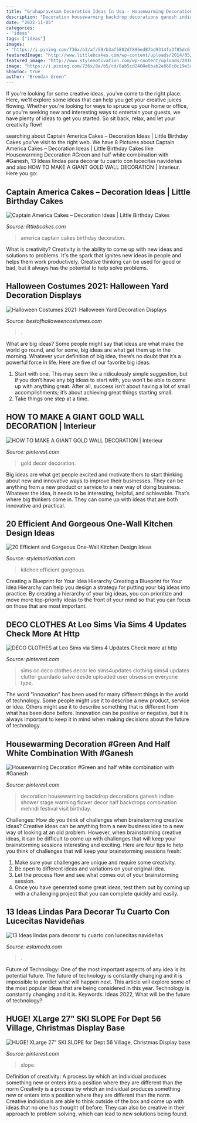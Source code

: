 ```yaml
---
title: "Gruhapravesam Decoration Ideas In Usa - Housewarming Decoration #green And Half White Combination With #ganesh"
description: "Decoration housewarming backdrop decorations ganesh indian shower stage warming flower decor half backdrops combination mehndi festival visit birthday"
date: "2022-11-05"
categories:
- "ideas"
tags: ["ideas"]
images:
- "https://i.pinimg.com/736x/b3/af/58/b3af5882df896ed87bd9314fa3f85dc6--los-sims-sims-cc.jpg"
featuredImage: "http://www.littlebcakes.com/wp-content/uploads/2014/05/Captain-America-Cakes-Photos.jpg"
featured_image: "http://www.stylemotivation.com/wp-content/uploads/2016/04/one-wall-kitchen-18-620x417.jpg"
image: "https://i.pinimg.com/736x/8a/b5/cd/8ab5cd2408e8bab2e868c0c19e5c40ae.jpg"
ShowToc: true
author: "Brendan Green"
---
```



If you're looking for some creative ideas, you've come to the right place. Here, we'll explore some ideas that can help you get your creative juices flowing. Whether you're looking for ways to spruce up your home or office, or you're seeking new and interesting ways to entertain your guests, we have plenty of ideas to get you started. So sit back, relax, and let your creativity flow!

	

		
searching about Captain America Cakes – Decoration Ideas | Little Birthday Cakes you've visit to the right web. We have 8 Pictures about Captain America Cakes – Decoration Ideas | Little Birthday Cakes like Housewarming Decoration #Green and half white combination with #Ganesh, 13 Ideas lindas para decorar tu cuarto con lucecitas navideñas and also HOW TO MAKE A GIANT GOLD WALL DECORATION | Interieur. Here you go:
		
    
## Captain America Cakes – Decoration Ideas | Little Birthday Cakes

<img loading=lazy src="http://www.littlebcakes.com/wp-content/uploads/2014/05/Captain-America-Cakes-Photos.jpg" onerror="this.onerror=null;this.src='https://tse4.mm.bing.net/th?id=OIP.yrKUWT3VVtotVGhcENYnjAHaJ4&amp;pid=15.1';" alt="Captain America Cakes – Decoration Ideas | Little Birthday Cakes">

_Source: littlebcakes.com_

>america captain cakes birthday decoration. 

	

What is creativity?
Creativity is the ability to come up with new ideas and solutions to problems. It's the spark that ignites new ideas in people and helps them work productively. Creative thinking can be used for good or bad, but it always has the potential to help solve problems.

    
## Halloween Costumes 2021: Halloween Yard Decoration Displays

<img loading=lazy src="http://2.bp.blogspot.com/-nQ6Moflx5gY/UjETO1_kjaI/AAAAAAAAHXw/YcQN15WgugM/s1600/111026-H-Heritage-Halloween-yd-A0022.jpg" onerror="this.onerror=null;this.src='https://tse3.mm.bing.net/th?id=OIP.t9qszW7b_FgaNcqmxzv6ZQHaEp&amp;pid=15.1';" alt="Halloween Costumes 2021: Halloween Yard Decoration Displays">

_Source: bestofhalloweencostumes.com_

>. 

	

What are big ideas?
Some people might say that ideas are what make the world go round, and for some, big ideas are what get them up in the morning. Whatever your definition of big idea, there’s no doubt that it’s a powerful force in life. Here are five of our favorite big ideas: 
1. Start with one. This may seem like a ridiculously simple suggestion, but if you don’t have any big ideas to start with, you won’t be able to come up with anything great. After all, success isn’t about having a lot of small accomplishments; it’s about achieving great things starting small. 
2. Take things one step at a time.

    
## HOW TO MAKE A GIANT GOLD WALL DECORATION | Interieur

<img loading=lazy src="https://i.pinimg.com/736x/6b/1a/37/6b1a37b534331d97b59be932413d000c--gold-wall-decor-flower-wall-decor.jpg" onerror="this.onerror=null;this.src='https://tse3.mm.bing.net/th?id=OIP.sJPwIt2bn0f-2YZFiI0YLgHaLG&amp;pid=15.1';" alt="HOW TO MAKE A GIANT GOLD WALL DECORATION | Interieur">

_Source: pinterest.com_

>gold decor decoration. 

	

Big ideas are what get people excited and motivate them to start thinking about new and innovative ways to improve their businesses. They can be anything from a new product or service to a new way of doing business. Whatever the idea, it needs to be interesting, helpful, and achievable. That’s where big thinkers come in. They can come up with ideas that are both innovative and practical.

    
## 20 Efficient And Gorgeous One-Wall Kitchen Design Ideas

<img loading=lazy src="http://www.stylemotivation.com/wp-content/uploads/2016/04/one-wall-kitchen-18-620x417.jpg" onerror="this.onerror=null;this.src='https://tse1.mm.bing.net/th?id=OIP.CJlmSapbRK67mOkZ7SNy7QHaE-&amp;pid=15.1';" alt="20 Efficient and Gorgeous One-Wall Kitchen Design Ideas">

_Source: stylemotivation.com_

>kitchen efficient gorgeous. 

	

Creating a Blueprint for Your Idea Hierarchy
Creating a Blueprint for Your Idea Hierarchy can help you design a strategy for putting your big ideas into practice. By creating a hierarchy of your big ideas, you can prioritize and move more top-priority ideas to the front of your mind so that you can focus on those that are most important.

    
## DECO CLOTHES At Leo Sims Via Sims 4 Updates Check More At Http

<img loading=lazy src="https://i.pinimg.com/736x/b3/af/58/b3af5882df896ed87bd9314fa3f85dc6--los-sims-sims-cc.jpg" onerror="this.onerror=null;this.src='https://tse3.mm.bing.net/th?id=OIP.Bm5EUKjyXOLXYjdGjcDczQHaEK&amp;pid=15.1';" alt="DECO CLOTHES at Leo Sims via Sims 4 Updates Check more at http">

_Source: pinterest.com_

>sims cc deco clothes decor leo sims4updates clothing sims4 updates clutter guardado salvo desde uploaded user obsession everyone type. 

	

The word "innovation" has been used for many different things in the world of technology. Some people might use it to describe a new product, service or idea. Others might use it to describe something that is different from what has been done before. Innovation can be positive or negative, but it is always important to keep it in mind when making decisions about the future of technology.

    
## Housewarming Decoration #Green And Half White Combination With #Ganesh

<img loading=lazy src="https://i.pinimg.com/736x/8a/b5/cd/8ab5cd2408e8bab2e868c0c19e5c40ae.jpg" onerror="this.onerror=null;this.src='https://tse2.mm.bing.net/th?id=OIP.jZIG-VufTRws1QALc_vWCAHaD_&amp;pid=15.1';" alt="Housewarming Decoration #Green and half white combination with #Ganesh">

_Source: pinterest.com_

>decoration housewarming backdrop decorations ganesh indian shower stage warming flower decor half backdrops combination mehndi festival visit birthday. 

	

Challenges: How do you think of challenges when brainstorming creative ideas?
Creative ideas can be anything from a new business idea to a new way of looking at an old problem. However, when brainstorming creative ideas, it can be difficult to come up with challenges that will keep your brainstorming sessions interesting and exciting. Here are four tips to help you think of challenges that will keep your brainstorming sessions fresh: 
1) Make sure your challenges are unique and require some creativity.
2) Be open to different ideas and variations on your original idea.
3) Let the process flow and see what comes out of your brainstorming session.
4) Once you have generated some great ideas, test them out by coming up with a challenging project that you can complete quickly and easily.

    
## 13 Ideas Lindas Para Decorar Tu Cuarto Con Lucecitas Navideñas

<img loading=lazy src="http://eslamoda.com/wp-content/uploads/sites/2/2016/09/luces-nav-600x800.jpg" onerror="this.onerror=null;this.src='https://tse3.mm.bing.net/th?id=OIP.QiruSqqk6O_cebdXxkUkcwHaJ4&amp;pid=15.1';" alt="13 Ideas lindas para decorar tu cuarto con lucecitas navideñas">

_Source: eslamoda.com_

>. 

	

Future of Technology: One of the most important aspects of any idea is its potential future. The future of technology is constantly changing and it is impossible to predict what will happen next. This article will explore some of the most popular ideas that are being considered in this year.
Technology is constantly changing and it is. Keywords: Ideas 2022, What will be the future of technology?

    
## HUGE! XLarge 27&quot; SKI SLOPE For Dept 56 Village, Christmas Display Base

<img loading=lazy src="https://i.pinimg.com/736x/e7/e5/96/e7e596ab41e31fe08db746c2abf10cfe.jpg" onerror="this.onerror=null;this.src='https://tse3.mm.bing.net/th?id=OIP.MrqAzjGO0qgM-7rv3ptPQQHaJ4&amp;pid=15.1';" alt="HUGE! XLarge 27&quot; SKI SLOPE for Dept 56 Village, Christmas Display base">

_Source: pinterest.com_

>slope. 

	

Definition of creativity: A process by which an individual produces something new or enters into a position where they are different than the norm
Creativity is a process by which an individual produces something new or enters into a position where they are different than the norm. Creative individuals are able to think outside of the box and come up with ideas that no one has thought of before. They can also be creative in their approach to problem solving, which can lead to new solutions being found.

